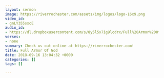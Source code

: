 ```yaml
---
layout: sermon
image: https://riverrochester.com/assets/img/logos/logo-16x9.png
video_id:
- gnLY355sxcE
audio_id:
- https://dl.dropboxusercontent.com/s/8y5l5x7ig9lcdrx/Full%20Armor%20Of%20God.mp3?dl=0
verses:
- none
summary: Check us out online at https://riverrochester.com!
title: Full Armor Of God
date: 2018-09-16 13:04:32 +0000
categories: []
tags: []

---
```

